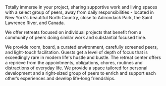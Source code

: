 Totally immerse in your project, sharing supportive work and living spaces with a select group of peers, away from daily responsibilities - located in New York's beautiful North Country, close to Adirondack Park, the Saint Lawrence River, and Canada.

We offer retreats focused on individual projects that benefit from a community of peers doing similar work and substantial focused time.
                    
We provide room, board, a curated environment, carefully screened peers, and light-touch facilitation. Guests get a level of depth of focus that is exceedingly rare in modern life's hustle and bustle. The retreat center offers a reprieve from the appointments, obligations, chores, routines and distractions of everyday life. We provide a space tailored for personal development and a right-sized group of peers to enrich and support each other’s experiences and develop life-long friendships.
